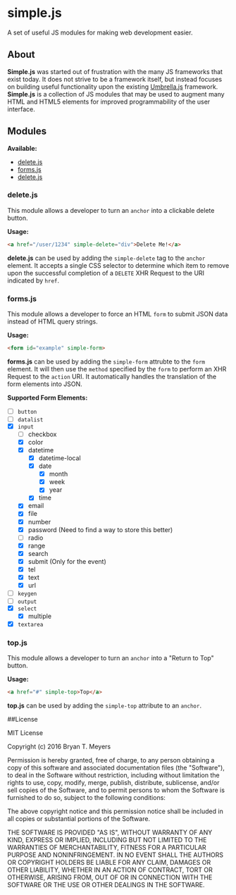 # simple.js
A set of useful JS modules for making web development easier.

## About

**Simple.js** was started out of frustration with the many JS frameworks
that exist today. It does not strive to be a framework itself, but instead
focuses on building useful functionality upon the existing
[Umbrella.js](https://github.com/umbrellajs/umbrella) framework.
**Simple.js** is a collection of JS modules that may be used to augment many
HTML and HTML5 elements for improved programmability of the user interface.

## Modules

**Available:**
* [delete.js](#delete.js)
* [forms.js](#forms.js)
* [delete.js](#delete.js)

### delete.js

This module allows a developer to turn an `anchor` into a clickable delete button.

**Usage:**
```html
<a href="/user/1234" simple-delete="div">Delete Me!</a>
```
**delete.js** can be used by adding the `simple-delete` tag to the `anchor`
element. It accepts a single CSS selector to determine which item to remove
upon the successful completion of a `DELETE` XHR Request to the URI indicated by `href`.

### forms.js

This module allows a developer to force an HTML `form` to submit JSON data instead
of HTML query strings.

**Usage:**
```html
<form id="example" simple-form>
```
**forms.js** can be used by adding the `simple-form` attrubte to the `form`
element. It will then use the `method` specified by the `form` to perform an XHR
Request to the `action` URI. It automatically handles the translation of the
form elements into JSON.

**Supported Form Elements:**
- [ ] `button`
- [ ] `datalist`
- [x] `input`
  - [ ] checkbox
  - [x] color
  - [x] datetime
    - [x] datetime-local
    - [x] date
      - [x] month
      - [x] week
      - [x] year
    - [x] time
  - [x] email
  - [x] file
  - [x] number
  - [x] password (Need to find a way to store this better)
  - [ ] radio
  - [x] range
  - [x] search
  - [x] submit (Only for the event)
  - [x] tel
  - [x] text
  - [x] url
- [ ] `keygen`
- [ ] `output`
- [x] `select`
  - [x] multiple
- [x] `textarea`
### top.js

This module allows a developer to turn an `anchor` into a "Return to Top" button.

**Usage:**
```html
<a href="#" simple-top>Top</a>
```
**top.js** can be used by adding the `simple-top` attribute to an `anchor`.

##License

MIT License

Copyright (c) 2016 Bryan T. Meyers

Permission is hereby granted, free of charge, to any person obtaining a copy
of this software and associated documentation files (the "Software"), to deal
in the Software without restriction, including without limitation the rights
to use, copy, modify, merge, publish, distribute, sublicense, and/or sell
copies of the Software, and to permit persons to whom the Software is
furnished to do so, subject to the following conditions:

The above copyright notice and this permission notice shall be included in all
copies or substantial portions of the Software.

THE SOFTWARE IS PROVIDED "AS IS", WITHOUT WARRANTY OF ANY KIND, EXPRESS OR
IMPLIED, INCLUDING BUT NOT LIMITED TO THE WARRANTIES OF MERCHANTABILITY,
FITNESS FOR A PARTICULAR PURPOSE AND NONINFRINGEMENT. IN NO EVENT SHALL THE
AUTHORS OR COPYRIGHT HOLDERS BE LIABLE FOR ANY CLAIM, DAMAGES OR OTHER
LIABILITY, WHETHER IN AN ACTION OF CONTRACT, TORT OR OTHERWISE, ARISING FROM,
OUT OF OR IN CONNECTION WITH THE SOFTWARE OR THE USE OR OTHER DEALINGS IN THE
SOFTWARE.
